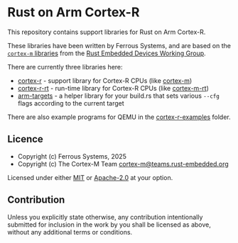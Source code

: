 # Rust on Arm Cortex-R

This repository contains support libraries for Rust on Arm Cortex-R.

These libraries have been written by Ferrous Systems, and are based on the
[`cortex-m` libraries] from the [Rust Embedded Devices Working Group].

[`cortex-m` libraries]: https://github.com/rust-embedded/cortex-m
[Rust Embedded Devices Working Group]: https://github.com/rust-embedded

There are currently three libraries here:

* [cortex-r](./cortex-r/) - support library for Cortex-R CPUs (like [cortex-m])
* [cortex-r-rt](./cortex-r-rt/) - run-time library for Cortex-R CPUs (like [cortex-m-rt])
* [arm-targets](./arm-targets/) - a helper library for your build.rs that sets various `--cfg` flags according to the current target

There are also example programs for QEMU in the [cortex-r-examples](./cortex-r-examples/) folder.

[cortex-m]: https://crates.io/crates/cortex-m
[cortex-m-rt]: https://crates.io/crates/cortex-m-rt

## Licence

* Copyright (c) Ferrous Systems, 2025
* Copyright (c) The Cortex-M Team <cortex-m@teams.rust-embedded.org>

Licensed under either [MIT](./LICENSE-MIT) or [Apache-2.0](./LICENSE-APACHE) at
your option.

## Contribution

Unless you explicitly state otherwise, any contribution intentionally submitted
for inclusion in the work by you shall be licensed as above, without any
additional terms or conditions.
